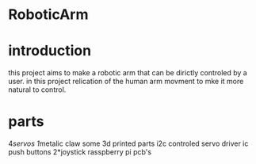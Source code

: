 # RoboticArm
# introduction 
this project aims to make a robotic arm that can be dirictly controled by a user.
in this project relication of the human arm movment to mke it more natural to control.
# parts 
4*servos 
1*metalic claw
some 3d printed parts
i2c controled servo driver ic
push buttons 
2*joystick 
rasspberry pi 
pcb's
